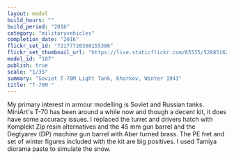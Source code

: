 ```yaml
---
layout: model
build_hours: ""
build_period: "2016"
category: "militaryvehicles"
completion_date: "2016"
flickr_set_id: "72177720308155386"
flickr_set_thumbnail_url: "https://live.staticflickr.com/65535/52885162232_8f491dcdbc_m.jpg"
model_id: "187"
publish: true
scale: "1/35"
summary: "Soviet T-70M Light Tank, Kharkov, Winter 1943"
title: "T-70M "
---
```


My primary interest in armour modelling is Soviet and Russian tanks. MiniArt's T-70 has been around a while now and though a decent kit, it does have some accuracy issues. I replaced the turret and drivers hatch with Komplekt Zip resin alternatives and the 45 mm gun barrel and the Degtyarev (DP) machine gun barrel with Aber turned brass. The PE fret and set of winter figures included with the kit are big positives. I used Tamiya diorama paste to simulate the snow.
